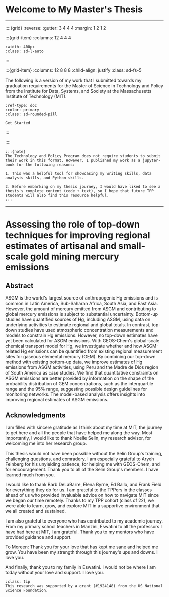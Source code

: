 

# Welcome to My Master's Thesis
---
::::{grid}
:reverse:
:gutter: 3 4 4 4
:margin: 1 2 1 2

:::{grid-item}
:columns: 12 4 4 4

```{image} shakes.png
:width: 400px
:class: sd-l-auto
```

:::

:::{grid-item}
:columns: 12 8 8 8
:child-align: justify
:class: sd-fs-5



The following is a version of my work that I submitted towards my graduation requirements for the Master of Science in Technology and Policy from the Institute for Data, Systems, and Society at the Massachusetts Institute of Technology (MIT).

```{button-ref} book/chap1
:ref-type: doc
:color: primary
:class: sd-rounded-pill

Get Started
```

:::

::::
```{margin}
:::{note}
The Technology and Policy Program does not require students to submit their work in this format. However, I published my work as a jupyter-book for the following reasons:

1. This was a helpful tool for showcasing my writing skills, data analysis skills, and Python skills.

2. Before embarking on my thesis journey, I would have liked to see a thesis's complete content (code + text), so I hope that future TPP students will also find this resource helpful.
:::
```
---
# Assessing the role of top-down techniques for improving regional estimates of artisanal and small-scale gold mining mercury emissions
## Abstract
ASGM is the world's largest source of anthropogenic Hg emissions and is common in Latin America, Sub-Saharan Africa, South Asia, and East Asia. However, the amount of mercury emitted from ASGM and contributing to global mercury emissions is subject to substantial uncertainty. Bottom-up studies have quantified sources of Hg, including ASGM, using data on underlying activities to estimate regional and global totals. In contrast, top-down studies have used atmospheric concentration measurements and models to constrain Hg emissions. However, no top-down estimates have yet been calculated for ASGM emissions. With GEOS-Chem's global-scale chemical transport model for Hg, we investigate whether and how ASGM-related Hg emissions can be quantified from existing regional measurement sites for gaseous elemental mercury (GEM). By combining our top-down method with existing bottom-up data, we improve estimates of Hg emissions from ASGM activities, using Peru and the Madre de Dios region of South America as case studies. We find that quantitative constraints on ASGM emissions are better provided by information on the shape of the probability distribution of GEM concentrations, such as the interquartile range and the 95\% range, suggesting possible design guidelines for monitoring networks. The model-based analysis offers insights into improving regional estimates of ASGM emissions. 


## Acknowledgments

I am filled with sincere gratitude as I think about my time at MIT, the journey to get here and all the people that have helped me along the way. Most importantly, I would like to thank Noelle Selin, my research advisor, for welcoming me into her research group. 

This thesis would not have been possible without the Selin Group's training, challenging questions, and comradery. I am especially grateful to Aryeh Feinberg for his unyielding patience, for helping me with GEOS-Chem, and for encouragement. Thank you to all of the Selin Group's members. I have learned much from you.

I would like to thank Barb DeLaBarre, Elena Byrne, Ed Ballo, and Frank Field for everything they do for us. I am grateful to the TPPers in the classes ahead of us who provided invaluable advice on how to navigate MIT since we began our time remotely. Thanks to my TPP cohort (class of 22), we were able to learn, grow, and explore MIT in a supportive environment that we all created and sustained. 

I am also grateful to everyone who has contributed to my academic journey. From my primary school teachers in Manzini, Eswatini to all the professors I have had here at MIT, I am grateful. Thank you to my mentors who have provided guidance and support. 

To Moreen: Thank you for your love that has kept me sane and helped me grow. You have been my strength through this journey's ups and downs. I love you. 

And finally, thank you to my family in Eswatini. I would not be where I am today without your love and support. I love you.

`````{admonition} important...
:class: tip
This research was supported by a grant (#1924148) from the US National Science Foundation.
`````
 